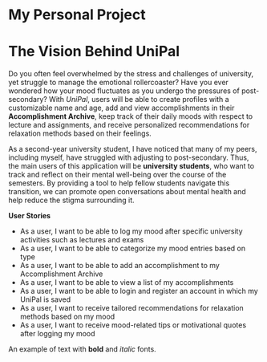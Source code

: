 # My Personal Project

# The Vision Behind UniPal

Do you often feel overwhelmed by the stress and challenges of university, yet struggle to manage the emotional rollercoaster? Have you ever wondered how your mood fluctuates as you undergo the pressures of post-secondary? With *UniPal*, users will be able to create profiles with a customizable name and age, add and view accomplishments in their **Accomplishment Archive**, keep track of their daily moods with respect to lecture and assignments, and receive personalized recommendations for relaxation methods based on their feelings. 

As a second-year university student, I have noticed that many of my peers, including myself, have struggled with adjusting to post-secondary. Thus, the main users of this application will be **university students**, who want to track and reflect on their mental well-being over the course of the semesters. By providing a tool to help fellow students navigate this transition, we can promote open conversations about mental health and help reduce the stigma surrounding it. 

**User Stories**
- As a user, I want to be able to log my mood after specific university activities such as lectures and exams
- As a user, I want to be able to categorize my mood entries based on type
- As a user, I want to be able to add an accomplishment to my Accomplishment Archive
- As a user, I want to be able to view a list of my accomplishments
- As a user, I want to be able to login and register an account in which my UniPal is saved
- As a user, I want to receive tailored recommendations for relaxation methods based on my mood
- As a user, I want to receive mood-related tips or motivational quotes after logging my mood 

An example of text with **bold** and *italic* fonts.  